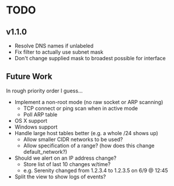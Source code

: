 # TODO

## v1.1.0
* Resolve DNS names if unlabeled
* Fix filter to actually use subnet mask
* Don't change supplied mask to broadest possible for interface

## Future Work

In rough priority order I guess...

  * Implement a non-root mode (no raw socket or ARP scanning)
      * TCP connect or ping scan when in active mode
      * Poll ARP table
  * OS X support
  * Windows support
  * Handle large host tables better (e.g. a whole /24 shows up)
    * Allow smaller CIDR networks to be used?
    * Allow specification of a range? (how does this change default_network?)
  * Should we alert on an IP address change?
      * Store list of last 10 changes w/time?
      * e.g. Serenity changed from 1.2.3.4 to 1.2.3.5 on 6/9 @ 12:45
  * Split the view to show logs of events?
